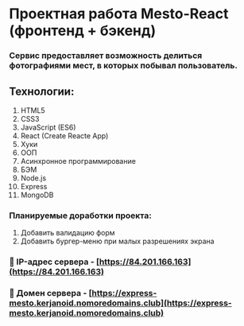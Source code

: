 # Проектная работа Mesto-React (фронтенд + бэкенд)

### Сервис предоставляет возможность делиться фотографиями мест, в которых побывал пользователь.  

## Технологии:
1. HTML5
2. CSS3
3. JavaScript (ES6)
4. React (Create Reacte App)
5. Хуки
6. ООП
7. Асинхронное программирование
8. БЭМ
9. Node.js
10. Express
11. MongoDB
 
### Планируемые доработки проекта:
1) Добавить валидацию форм
2) Добавить бургер-меню при малых разрешениях экрана

### :link: IP-адрес сервера - [https://84.201.166.163](https://84.201.166.163)  
### :link: Домен сервера - [https://express-mesto.kerjanoid.nomoredomains.club](https://express-mesto.kerjanoid.nomoredomains.club)  
